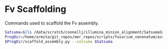 # Fv Scaffolding

Commands used to scaffold the Fv assembly.


```bash
Satsuma=$(ls /data/scratch/connellj/illumina_minion_alignment/SatsumaSynteny/hardmasked/chained_out/satsuma_summary.chained.out)
ProgDir=/home/armita/git_repos/emr_repos/scripts/fusarium_venenatum/assembly
$ProgDir/scaffold_assembly.py --satsuma $Satsuma

```
